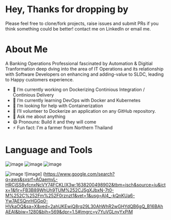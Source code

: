 # Hey, Thanks for dropping by

Please feel free to clone/fork projects, raise issues and submit PRs if you think something could be better!
contact me  on LinkedIn or email me.


# About Me
A Banking Operations Professional fascinated by Automation & Digitial Tranformation deep dving into the area of IT Operations and its relationship with Software Developers on enhancing and adding-value to SLDC, leading to Happy customers experience. 


- 🔭 I’m currently working on Dockerizing Continious Integration / Continious Delivery
- 🌱 I’m currently learning DevOps with Docker and Kubernetes
- 🤔 I’m looking for help with Containerization
- 👯 I’ll volunteer to Dockerize an application on any GitHub repository.
- 💬 Ask me about anything
- 😄 Pronouns: Build it and they will come
- ⚡ Fun fact: I'm a farmer from Northern Thailand

# Language and Tools

![image](https://user-images.githubusercontent.com/82499575/143894793-8f76556f-cb23-4d69-84e1-f56e973c0e3c.png) ![image](https://user-images.githubusercontent.com/82499575/143895035-18673b38-db88-4280-b025-4a8092829eaf.png) ![image](https://user-images.githubusercontent.com/82499575/143895790-413cb730-1f60-40f3-9aa8-3349bd896fa5.png)

![image](https://user-images.githubusercontent.com/82499575/143897552-9f07d927-dfe4-41b6-b719-b1c36695befa.png) ![image] (https://www.google.com/search?q=aws&sxsrf=AOaemvL-HRCjSS8yfcnxNcVY74FCKLIX3w:1638200498902&tbm=isch&source=iu&ictx=1&fir=FB3B89WhUh9TUM%252CJSgXJbxN-7t0-M%252C%252Fm%252F0rznzt1&vet=1&usg=AI4_-kQnKUa6-Yw7AESQnrHGGp0-HVkaOQ&sa=X&ved=2ahUKEwiQ8rq29L30AhWhR2wGHYdQB6gQ_B16BAhAEAI&biw=1280&bih=569&dpr=1.5#imgrc=y7YuVGLnyYxPiM




